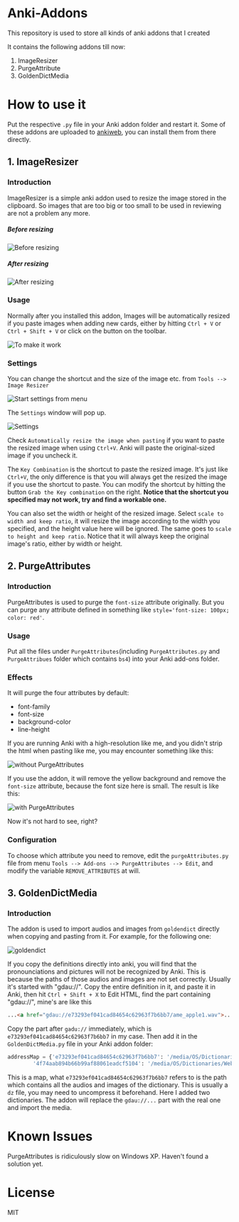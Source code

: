 # Anki-Addons
This repository is used to store all kinds of anki addons that I created

It contains the following addons till now:

1. ImageResizer
2. PurgeAttribute
3. GoldenDictMedia

# How to use it

Put the respective `.py` file in your Anki addon folder and restart it. Some of these addons are uploaded to [ankiweb](https://ankiweb.net/shared/addons/), you can install them from there directly.

## 1. ImageResizer

### Introduction

ImageResizer is a simple anki addon used to resize the image stored in the clipboard. So images that are too big or too small to be used in reviewing are not a problem any more.

##### Before resizing

![Before resizing](http://i.imgur.com/54kbvhl.jpg)

##### After resizing

![After resizing](http://i.imgur.com/hQ1zeMU.png)

### Usage

Normally after you installed this addon, Images will be automatically resized if you paste images when adding new cards, either by hitting `Ctrl + V` or `Ctrl + Shift + V` or click on the button on the toolbar.

![To make it work](https://i.imgur.com/kupbkcU.png)

### Settings
You can change the shortcut and the size of the image etc. from `Tools --> Image Resizer`

![Start settings from menu](http://i.imgur.com/ylv6iQK.png)

The `Settings` window will pop up.

![Settings](http://i.imgur.com/1tkPzPG.png)

Check `Automatically resize the image when pasting` if you want to paste the resized image when using `Ctrl+V`. Anki will paste the original-sized image if you uncheck it.

The `Key Combination` is the shortcut to paste the resized image. It's just like `Ctrl+V`, the only difference is that you will always get the resized the image if you use the shortcut to paste. You can modify the shortcut by hitting the button `Grab the Key combination` on the right. **Notice that the shortcut you specified may not work, try and find a workable one.**

You can also set the width or height of the resized image. Select `scale to width and keep ratio`, it will resize the image according to the width you specified, and the height value here will be ignored. The same goes to `scale to height and keep ratio`. Notice that it will always keep the original image's ratio, either by width or height.

## 2. PurgeAttributes
### Introduction
PurgeAttributes is used to purge the `font-size` attribute originally. But you can purge any attribute defined in something like `style='font-size: 100px; color: red'`.

### Usage
Put all the files under `PurgeAttributes`(including `PurgeAttributes.py` and `PurgeAttribues` folder which contains `bs4`) into your Anki add-ons folder.

### Effects
It will purge the four attributes by default:

* font-family
* font-size
* background-color
* line-height

If you are running Anki with a high-resolution like me, and you didn't strip the html when pasting like me, you may encounter something like this:

![without PurgeAttributes](http://i.imgur.com/jQTDGaG.png)

If you use the addon, it will remove the yellow background and remove the `font-size` attribute, because the font size here is small. The result is like this:

![with PurgeAttributes](http://i.imgur.com/wdbtrFa.png)

Now it's not hard to see, right?

### Configuration

To choose which attribute you need to remove, edit the `purgeAttributes.py` file from menu `Tools --> Add-ons --> PurgeAttributes --> Edit`, and modify the variable `REMOVE_ATTRIBUTES` at will.

## 3. GoldenDictMedia

### Introduction

The addon is used to import audios and images from `goldendict` directly when copying and pasting from it. For example, for the following one:

![goldendict](http://i.imgur.com/0Vu6v4N.png)

If you copy the definitions directly into anki, you will find that the pronounciations and pictures will not be recognized by Anki. This is because the paths of those audios and images are not set correctly. Usually it's started with "gdau://". Copy the entire definition in it, and paste it in Anki, then hit `Ctrl + Shift + X` to Edit HTML, find the part containing "gdau://", mine's are like this

```html
...<a href="gdau://e73293ef041cad84654c62963f7b6bb7/ame_apple1.wav">...
```

Copy the part after `gadu://` immediately, which is `e73293ef041cad84654c62963f7b6bb7` in my case. Then add it in the `GoldenDictMedia.py` file in your Anki addon folder:

```python
addressMap = {'e73293ef041cad84654c62963f7b6bb7': '/media/OS/Dictionaries/longman5/En-En-Longman_DOCE5.dsl.dz.files', 
        '4f74aab894b66b99af88061eadcf5104': '/media/OS/Dictionaries/Webster\'s Collegiate Dictionary/Webster\'s Collegiate Dictionary.dsl.files'}
```

This is a map, what `e73293ef041cad84654c62963f7b6bb7` refers to is the path which contains all the audios and images of the dictionary. This is usually a `dz` file, you may need to uncompress it beforehand. Here I added two dictionaries. The addon will replace the `gdau://...` part with the real one and import the media.

# Known Issues

PurgeAttributes is ridiculously slow on Windows XP. Haven't found a solution yet.

# License

MIT
